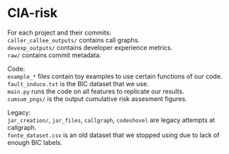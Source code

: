 # CIA-risk

For each project and their commits:  
`caller_callee_outputs/` contains call graphs.  
`devexp_outputs/` contains developer experience metrics.  
`raw/` contains commit metadata.  

Code:  
`example_*` files contain toy examples to use certain functions of our code.  
`fault_induce.txt` is the BIC dataset that we use.  
`main.py` runs the code on all features to replicate our results.  
`cumsum_pngs/` is the output cumulative risk assesment figures.  

Legacy:  
`jar_creation/`, `jar_files`, `callgraph`, `codeshovel` are legacy attempts at callgraph.  
`fonte_dataset.csv` is an old dataset that we stopped using due to lack of enough BIC labels.  
